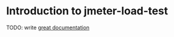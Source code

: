 # Introduction to jmeter-load-test

TODO: write [great documentation](http://jacobian.org/writing/what-to-write/)
